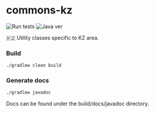 # commons-kz

![Run tests](https://github.com/ukarim/commons-kz/workflows/run-tests/badge.svg)
![Java ver](https://img.shields.io/static/v1.svg?label=java-ver&message=%3E=1.8&color=informational&logo=java&labelColor=333a41)

🇰🇿 Utility classes specific to KZ area.

### Build

```bash
./gradlew clean build
```

### Generate docs

```bash
./gradlew javadoc
```

Docs can be found under the build/docs/javadoc directory.
